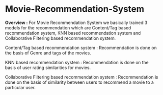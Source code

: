 # Movie-Recommendation-System

**Overview :**
For Movie Recommendation System we basically trained 3 models for the recommendation which are Content/Tag based recommendation system, KNN based recommendation system and Collaborative Filtering based recommendation system.

Content/Tag based recommendation system :
Recommendation is done on the basis of Genre and tags of the movies.

KNN based recommendation system :
Recommendation is done on the basis of user rating similarities for movies.	

Collaborative Filtering based recommendation system : 
Recommendation is done on the basis of similarity between users to recommend a movie to a particular user.
